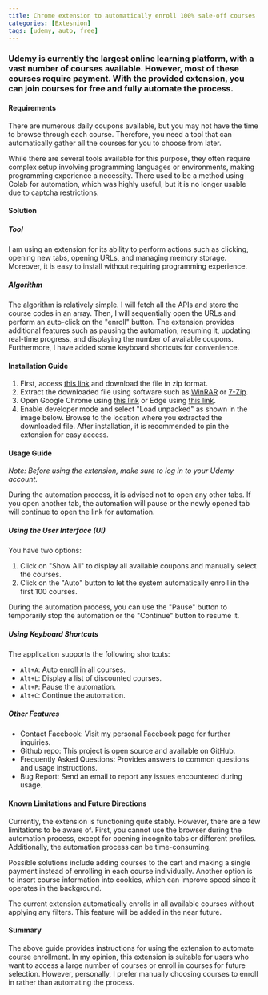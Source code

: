 ```yaml
---
title: Chrome extension to automatically enroll 100% sale-off courses
categories: [Extesnion]
tags: [udemy, auto, free]
---
```

<h3>Udemy is currently the largest online learning platform, with a vast number of courses available. However, most of these courses require payment. With the provided extension, you can join courses for free and fully automate the process.

<h4>Requirements</h4>

There are numerous daily coupons available, but you may not have the time to browse through each course. Therefore, you need a tool that can automatically gather all the courses for you to choose from later.

While there are several tools available for this purpose, they often require complex setup involving programming languages or environments, making programming experience a necessity. There used to be a method using Colab for automation, which was highly useful, but it is no longer usable due to captcha restrictions.

<h4>Solution</h4>

<h5>Tool</h5>

I am using an extension for its ability to perform actions such as clicking, opening new tabs, opening URLs, and managing memory storage. Moreover, it is easy to install without requiring programming experience.

<h5>Algorithm</h5>

The algorithm is relatively simple. I will fetch all the APIs and store the course codes in an array. Then, I will sequentially open the URLs and perform an auto-click on the "enroll" button. The extension provides additional features such as pausing the automation, resuming it, updating real-time progress, and displaying the number of available coupons. Furthermore, I have added some keyboard shortcuts for convenience.

<h4>Installation Guide</h4>

<ol>
  <li>First, access <a href="https://github.com/Huythanh0x/udemy_coupon_chrome_extensions/releases/download/0.1/udemy_coupon_chrome_extensions-default.zip">this link</a> and download the file in zip format.</li>
  <li>Extract the downloaded file using software such as <a href="https://www.win-rar.com/start.html?&L=0">WinRAR</a> or <a href="https://www.7-zip.org/download.html">7-Zip</a>.</li>
  <li>Open Google Chrome using <a href="chrome://extensions/">this link</a> or Edge using <a href="edge://extensions/">this link</a>.</li>
  <li>Enable developer mode and select "Load unpacked" as shown in the image below. Browse to the location where you extracted the downloaded file. After installation, it is recommended to pin the extension for easy access.</li>
</ol>

<h4>Usage Guide</h4>

<p><em>Note: Before using the extension, make sure to log in to your Udemy account.</em></p>

During the automation process, it is advised not to open any other tabs. If you open another tab, the automation will pause or the newly opened tab will continue to open the link for automation.

<h5>Using the User Interface (UI)</h5>

You have two options:
<ol>
  <li>Click on "Show All" to display all available coupons and manually select the courses.</li>
  <li>Click on the "Auto" button to let the system automatically enroll in the first 100 courses.</li>
</ol>
During the automation process, you can use the "Pause" button to temporarily stop the automation or the "Continue" button to resume it.

<h5>Using Keyboard Shortcuts</h5>

The application supports the following shortcuts:
<ul>
  <li><code>Alt+A</code>: Auto enroll in all courses.</li>
  <li><code>Alt+L</code>: Display a list of discounted courses.</li>
  <li><code>Alt+P</code>: Pause the automation.</li>
  <li><code>Alt+C</code>: Continue the automation.</li>
</ul>

<h5>Other Features</h5>

<ul>
  <li>Contact Facebook: Visit my personal Facebook page for further inquiries.</li>
  <li>Github repo: This project is open source and available on GitHub.</li>
  <li>Frequently Asked Questions: Provides answers to common questions and usage instructions.</li>
  <li>Bug Report: Send an email to report any issues encountered during usage.</li>
</ul>

<h4>Known Limitations and Future Directions</h4>

Currently, the extension is functioning quite stably. However, there are a few limitations to be aware of. First, you cannot use the browser during the automation process, except for opening incognito tabs or different profiles. Additionally, the automation process can be time-consuming.

Possible solutions include adding courses to the cart and making a single payment instead of enrolling in each course individually. Another option is to insert course information into cookies, which can improve speed since it operates in the background.

The current extension automatically enrolls in all available courses without applying any filters. This feature will be added in the near future.

<h4>Summary</h4>

The above guide provides instructions for using the extension to automate course enrollment. In my opinion, this extension is suitable for users who want to access a large number of courses or enroll in courses for future selection. However, personally, I prefer manually choosing courses to enroll in rather than automating the process.
